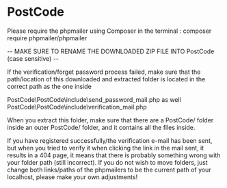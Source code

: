 # PostCode

Please require the phpmailer using Composer in the terminal : composer require phpmailer/phpmailer

-- MAKE SURE TO RENAME THE DOWNLOADED ZIP FILE INTO PostCode (case sensitive) --  

If the verification/forget password process failed, make sure that the path/location of this downloaded and extracted folder is located in the correct path as the one inside 

PostCode\PostCode\include\send_password_mail.php as well PostCode\PostCode\include\verification_mail.php

When you extract this folder, make sure that there are a PostCode/ folder inside an outer PostCode/ folder, and it contains all the files inside.

If you have registered successfully/the verification e-mail has been sent, but when you tried to verify it when clicking the link in the mail sent, it results in a 404 page, it means that there is probably something wrong with your folder path (still incorrect). If you do not wish to move folders, just change both links/paths of the phpmailers to be the current path of your localhost, please make your own adjustments!
